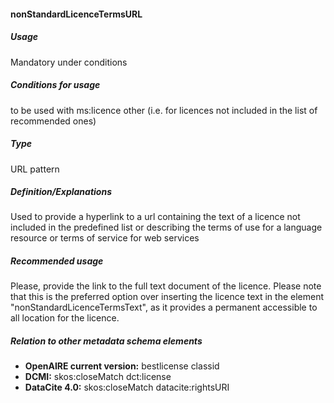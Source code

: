 #### nonStandardLicenceTermsURL
##### Usage
Mandatory under conditions
##### Conditions for usage
to be used with ms:licence other (i.e. for licences not included in the list of recommended ones) 
##### Type
URL pattern
##### Definition/Explanations
Used to provide a hyperlink to a url containing the text of a licence not included in the predefined list or describing the terms of use for a language resource or terms of service for web services
##### Recommended usage
Please, provide the link to the full text document of the licence. 
Please note that this is the preferred option over inserting the licence text in the element "nonStandardLicenceTermsText", as it provides a permanent accessible to all location for the licence.
##### Relation to other metadata schema elements
* **OpenAIRE current version:** bestlicense classid
* **DCMI:** skos:closeMatch dct:license
* **DataCite 4.0:** skos:closeMatch datacite:rightsURI
